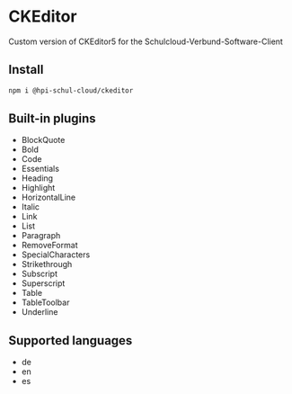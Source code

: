 # CKEditor

Custom version of CKEditor5 for the Schulcloud-Verbund-Software-Client

## Install

```sh
npm i @hpi-schul-cloud/ckeditor
```

## Built-in plugins

- BlockQuote
- Bold
- Code
- Essentials
- Heading
- Highlight
- HorizontalLine
- Italic
- Link
- List
- Paragraph
- RemoveFormat
- SpecialCharacters
- Strikethrough
- Subscript
- Superscript
- Table
- TableToolbar
- Underline

## Supported languages

- de
- en
- es
